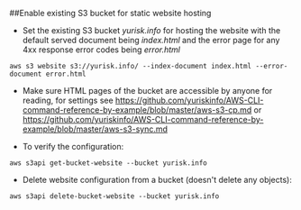 ##Enable existing S3 bucket for static website hosting

- Set the existing S3 bucket *yurisk.info* for hosting the website with the default served document being *index.html* and the error page for any 4xx response error codes being *error.html*

`aws s3 website s3://yurisk.info/ --index-document index.html --error-document error.html`

- Make sure HTML pages of the bucket are accessible by anyone for reading, for settings see https://github.com/yuriskinfo/AWS-CLI-command-reference-by-example/blob/master/aws-s3-cp.md or https://github.com/yuriskinfo/AWS-CLI-command-reference-by-example/blob/master/aws-s3-sync.md

- To verify the configuration:

`aws s3api get-bucket-website --bucket yurisk.info`

- Delete website configuration from a bucket (doesn't delete any objects):

`aws s3api delete-bucket-website --bucket yurisk.info`
